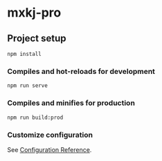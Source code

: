 # mxkj-pro

## Project setup
```
npm install
```

### Compiles and hot-reloads for development
```
npm run serve
```

### Compiles and minifies for production
```
npm run build:prod
```

### Customize configuration
See [Configuration Reference](https://cli.vuejs.org/config/).
